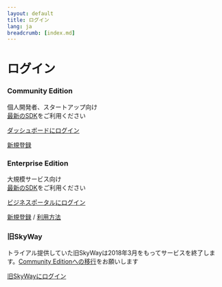 ```yaml
---
layout: default
title: ログイン
lang: ja
breadcrumb: [index.md]
---
```


# ログイン

<div id="login-div" class="row card-row">
  <div class="col-12 col-md-6 col-lg-4">
    <div class="card">
      <div class="card-body">
        <h3 class="card-title">Community Edition</h3>
        <p class="card-text">個人開発者、スタートアップ向け<br><a href="./developer.html#sdk">最新のSDK</a>をご利用ください</p>
        <p><a href="https://console-webrtc-free.ecl.ntt.com/users/login" class="btn btn-outline-primary">ダッシュボードにログイン</a></p>
        <p class="m-0"><a href="https://console-webrtc-free.ecl.ntt.com/users/registration">新規登録</a></p>
      </div>
    </div>
  </div>
  <div class="col-12 col-md-6 col-lg-4">
    <div class="card">
      <div class="card-body">
        <h3 class="card-title">Enterprise Edition</h3>
        <p class="card-text">大規模サービス向け<br><a href="./developer.html#sdk">最新のSDK</a>をご利用ください</p>
        <p><a href="https://b-portal.ntt.com/" class="btn btn-outline-primary">ビジネスポータルにログイン</a></p>
        <p class="m-0"><a href="./contactus.html">新規登録</a> / <a href="https://ecl.ntt.com/documents/tutorials/rsts/CustomerPortal/index.html">利用方法</a></p>
      </div>
    </div>
  </div>
  <div class="col-12 col-md-6 col-lg-4">
    <div class="card">
      <div class="card-body">
        <h3 class="card-title">旧SkyWay</h3>
        <p class="card-text">トライアル提供していた旧SkyWayは2018年3月をもってサービスを終了します。<a href="./migration.html">Community Editionへの移行</a>をお願いします</p>
        <p><a href="https://skyway.io/ds/" class="btn btn-secondary">旧SkyWayにログイン</a></p>
      </div>
    </div>
  </div>
</div>
